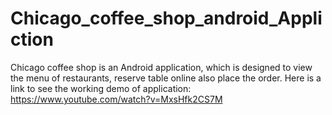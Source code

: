 # Chicago_coffee_shop_android_Appliction
Chicago coffee shop is an Android application, which is designed to view the menu of restaurants, reserve table online also place the order. Here is a link to see the working demo of application: https://www.youtube.com/watch?v=MxsHfk2CS7M
